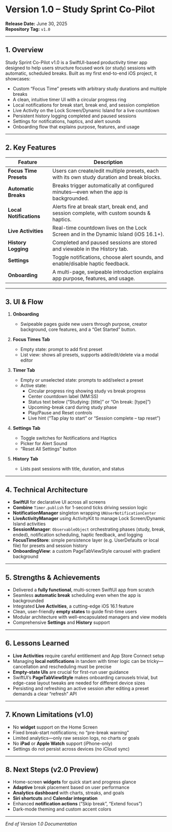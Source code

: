 # Version 1.0 – Study Sprint Co-Pilot

**Release Date:** June 30, 2025  
**Repository Tag:** `v1.0`

---

## 1. Overview

Study Sprint Co-Pilot v1.0 is a SwiftUI-based productivity timer app designed to help users structure focused work (or study) sessions with automatic, scheduled breaks. Built as my first end-to-end iOS project, it showcases:

- Custom “Focus Time” presets with arbitrary study durations and multiple breaks  
- A clean, intuitive timer UI with a circular progress ring  
- Local notifications for break start, break end, and session completion  
- Live Activity on the Lock Screen/Dynamic Island for a live countdown  
- Persistent history logging completed and paused sessions  
- Settings for notifications, haptics, and alert sounds  
- Onboarding flow that explains purpose, features, and usage  

---

## 2. Key Features

| Feature                      | Description                                                                                 |
|------------------------------|---------------------------------------------------------------------------------------------|
| **Focus Time Presets**       | Users can create/edit multiple presets, each with its own study duration and break blocks. |
| **Automatic Breaks**         | Breaks trigger automatically at configured minutes—even when the app is backgrounded.      |
| **Local Notifications**      | Alerts fire at break start, break end, and session complete, with custom sounds & haptics. |
| **Live Activities**          | Real-time countdown lives on the Lock Screen and in the Dynamic Island (iOS 16.1+).        |
| **History Logging**          | Completed and paused sessions are stored and viewable in the History tab.                  |
| **Settings**                 | Toggle notifications, choose alert sounds, and enable/disable haptic feedback.             |
| **Onboarding**               | A multi-page, swipeable introduction explains app purpose, features, and usage.            |

---

## 3. UI & Flow

1. **Onboarding**  
   - Swipeable pages guide new users through purpose, creator background, core features, and a “Get Started” button.  

2. **Focus Times Tab**  
   - Empty state: prompt to add first preset  
   - List view: shows all presets, supports add/edit/delete via a modal editor  

3. **Timer Tab**  
   - Empty or unselected state: prompts to add/select a preset  
   - Active state:  
     - Circular progress ring showing study vs break progress  
     - Center countdown label (MM:SS)  
     - Status text below (“Studying: [title]” or “On break: [type]”)  
     - Upcoming-break card during study phase  
     - Play/Pause and Reset controls  
     - Live hint (“Tap play to start” or “Session complete – tap reset”)  

4. **Settings Tab**  
   - Toggle switches for Notifications and Haptics  
   - Picker for Alert Sound  
   - “Reset All Settings” button  

5. **History Tab**  
   - Lists past sessions with title, duration, and status  

---

## 4. Technical Architecture

- **SwiftUI** for declarative UI across all screens  
- **Combine** `Timer.publish` for 1-second ticks driving session logic  
- **NotificationManager** singleton wrapping `UNUserNotificationCenter`  
- **LiveActivityManager** using ActivityKit to manage Lock Screen/Dynamic Island activities  
- **SessionManager**: `ObservableObject` orchestrating phases (study, break, ended), notification scheduling, haptic feedback, and logging  
- **FocusTimeStore**: simple persistence layer (e.g. UserDefaults or local file) for presets and session history  
- **OnboardingView**: a custom PageTabViewStyle carousel with gradient background  

---

## 5. Strengths & Achievements

- Delivered a **fully functional**, multi-screen SwiftUI app from scratch  
- Seamless **automatic break** scheduling even when the app is backgrounded  
- Integrated **Live Activities**, a cutting-edge iOS 16.1 feature  
- Clean, user-friendly **empty states** to guide first-time users  
- Modular architecture with well-encapsulated managers and view models  
- Comprehensive **Settings** and **History** support  

---

## 6. Lessons Learned

- **Live Activities** require careful entitlement and App Store Connect setup  
- Managing **local notifications** in tandem with timer logic can be tricky—cancellation and rescheduling must be precise  
- **Empty-state UIs** are crucial for first-run user guidance  
- SwiftUI’s **PageTabViewStyle** makes onboarding carousels trivial, but edge-case layout tweaks are needed for different device sizes  
- Persisting and refreshing an active session after editing a preset demands a clear “refresh” API  

---

## 7. Known Limitations (v1.0)

- No **widget** support on the Home Screen  
- Fixed break-start notifications; no “pre-break warning”  
- Limited analytics—only raw session logs, no charts or goals  
- No **iPad** or **Apple Watch** support (iPhone-only)  
- Settings do not persist across devices (no iCloud sync)  

---

## 8. Next Steps (v2.0 Preview)

- Home-screen **widgets** for quick start and progress glance  
- **Adaptive** break placement based on user performance  
- **Analytics dashboard** with charts, streaks, and goals  
- **Siri shortcuts** and **Calendar integration**  
- Enhanced **notification actions** (“Skip break”, “Extend focus”)  
- Dark-mode theming and custom accent colors  

---

_End of Version 1.0 Documentation_  
